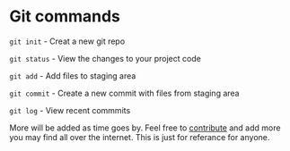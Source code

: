 # Git commands

`git init` - Creat a new git repo

`git status` - View the changes to your project code

`git add` - Add files to staging area

`git commit` - Create a new commit with files from staging area

`git log` - View recent commmits

More will be added as time goes by. Feel free to [contribute](CONTRIBUTING.md#getting-started-) and add more you may find all over the internet. This is just for referance for anyone.

